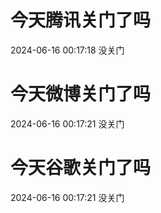 # 今天腾讯关门了吗

2024-06-16 00:17:18 没关门

# 今天微博关门了吗

2024-06-16 00:17:21 没关门

# 今天谷歌关门了吗

2024-06-16 00:17:21 没关门

